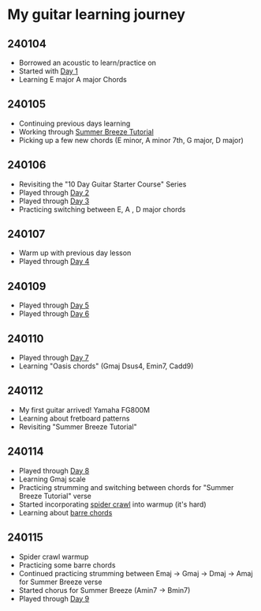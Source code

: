 # My guitar learning journey

## 240104
- Borrowed an acoustic to learn/practice on
- Started with [Day 1](https://www.youtube.com/watch?v=BBz-Jyr23M4)
- Learning E major A major Chords

## 240105
- Continuing previous days learning
- Working through [Summer Breeze Tutorial]( https://www.youtube.com/watch?v=aWrGa6VWqv4)
- Picking up a few new chords (E minor, A minor 7th, G major,  D major)

## 240106
- Revisiting the "10 Day Guitar Starter Course" Series
- Played through [Day 2](https://www.youtube.com/watch?v=6Jxz9F3CYuo)
- Played through [Day 3](https://www.youtube.com/watch?v=SV2ehlxGEFw)
- Practicing switching between E, A , D major chords

## 240107
- Warm up with previous day lesson
- Played through [Day 4](https://www.youtube.com/watch?v=VK1Fe0mnXvE)

## 240109
- Played through [Day 5](https://www.youtube.com/watch?v=VCIsdvZheC8)
- Played through [Day 6](https://www.youtube.com/watch?v=Zr0WmWpeWL8)

## 240110
- Played through [Day 7](https://www.youtube.com/watch?v=Ix0A3ps_vgg)
- Learning "Oasis chords" (Gmaj Dsus4, Emin7, Cadd9)

## 240112
- My first guitar arrived! Yamaha FG800M
- Learning about fretboard patterns
- Revisiting "Summer Breeze Tutorial"

## 240114
- Played through [Day 8](https://www.youtube.com/watch?v=dwVwAuO3NHA)
- Learning Gmaj scale
- Practicing strumming and switching between chords for "Summer Breeze Tutorial" verse
- Started incorporating [spider crawl](https://www.youtube.com/watch?v=uJxtb8Ge-Ko) into warmup (it's hard)
- Learning about [barre chords](https://www.youtube.com/watch?v=4ee3TE6fQ0E)

## 240115
- Spider crawl warmup
- Practicing some barre chords
- Continued practicing strumming between Emaj -> Gmaj -> Dmaj -> Amaj for Summer Breeze verse
- Started chorus for Summer Breeze (Amin7 -> Bmin7)
- Played through [Day 9](https://www.youtube.com/watch?v=WjPLAkGjH_g)
